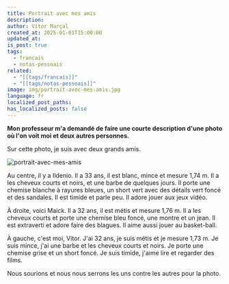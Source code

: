 ```yaml
---
title: Portrait avec mes amis
description: 
author: Vítor Marçal
created_at: 2025-01-01T15:00:00
updated_at: 
is_post: true
tags:
  - francais
  - notas-pessoais
related:
  - "[[tags/francais]]"
  - "[[tags/notas-pessoais]]"
image: img/portrait-avec-mes-amis.jpg
language: fr
localized_post_paths: 
has_localized_posts: false
---
```

**Mon professeur m'a demandé de faire une courte description d'une photo où l'on voit moi et deux autres personnes.**

Sur cette photo, je suis avec deux grands amis.

![portrait-avec-mes-amis](/img/portrait-avec-mes-amis.jpg)

Au centre, il y a Ildenio. Il a 33 ans, il est blanc, mince et mesure 1,74 m. Il a les cheveux courts et noirs, et une barbe de quelques jours. Il porte une chemise blanche à rayures bleues, un short vert avec des détails vert foncé et des sandales. Il est timide et parle peu. Il adore jouer aux jeux vidéo.

À droite, voici Maick. Il a 32 ans, il est métis et mesure 1,76 m. Il a les cheveux courts et porte une chemise bleu foncé, une montre et un jean. Il est extraverti et adore faire des blagues. Il aime aussi jouer au basket-ball.

À gauche, c'est moi, Vítor. J'ai 32 ans, je suis métis et je mesure 1,73 m. Je suis mince, j'ai une barbe et les cheveux courts et noirs. Je porte une chemise grise et un short foncé. Je suis timide, j'aime lire et regarder des films.

Nous sourions et nous nous serrons les uns contre les autres pour la photo.

